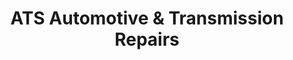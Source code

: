 ---
title: "ATS Automotive & Transmission Repairs"
url: /medway/ats-automotive-und-transmission-repairs/
shop: Autowerkstatt
---
